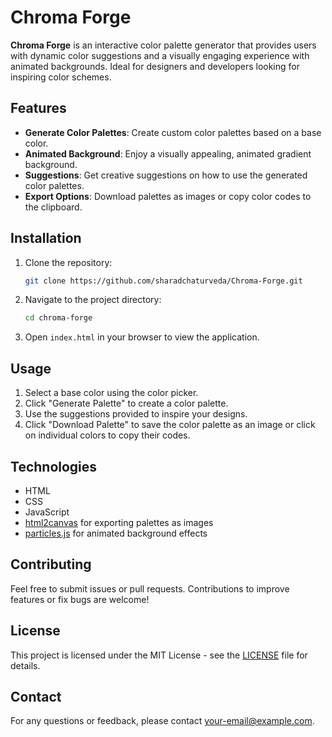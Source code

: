 # Chroma Forge

**Chroma Forge** is an interactive color palette generator that provides users with dynamic color suggestions and a visually engaging experience with animated backgrounds. Ideal for designers and developers looking for inspiring color schemes.

## Features

- **Generate Color Palettes**: Create custom color palettes based on a base color.
- **Animated Background**: Enjoy a visually appealing, animated gradient background.
- **Suggestions**: Get creative suggestions on how to use the generated color palettes.
- **Export Options**: Download palettes as images or copy color codes to the clipboard.

## Installation

1. Clone the repository:

    ```bash
    git clone https://github.com/sharadchaturveda/Chroma-Forge.git
    ```

2. Navigate to the project directory:

    ```bash
    cd chroma-forge
    ```

3. Open `index.html` in your browser to view the application.

## Usage

1. Select a base color using the color picker.
2. Click "Generate Palette" to create a color palette.
3. Use the suggestions provided to inspire your designs.
4. Click "Download Palette" to save the color palette as an image or click on individual colors to copy their codes.

## Technologies

- HTML
- CSS
- JavaScript
- [html2canvas](https://cdnjs.com/libraries/html2canvas) for exporting palettes as images
- [particles.js](https://cdn.jsdelivr.net/npm/particles.js) for animated background effects

## Contributing

Feel free to submit issues or pull requests. Contributions to improve features or fix bugs are welcome!

## License

This project is licensed under the MIT License - see the [LICENSE](LICENSE) file for details.

## Contact

For any questions or feedback, please contact [your-email@example.com](mailto:your-email@example.com).

